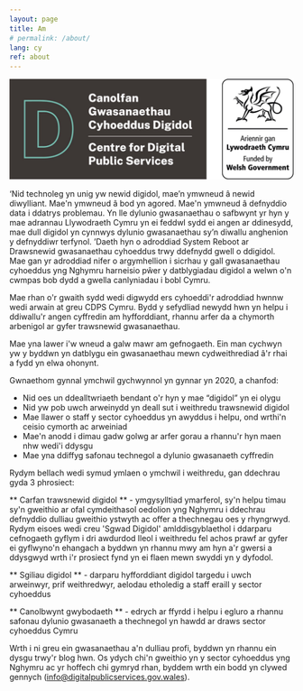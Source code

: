 ```yaml
---
layout: page
title: Am
# permalink: /about/
lang: cy
ref: about
---
```


![](../assets/images/banner.jpeg)

‘Nid technoleg yn unig yw newid digidol, mae’n ymwneud â newid diwylliant. Mae'n ymwneud â bod yn agored. Mae'n ymwneud â defnyddio data i ddatrys problemau. Yn lle dylunio gwasanaethau o safbwynt yr hyn y mae adrannau Llywodraeth Cymru yn ei feddwl sydd ei angen ar ddinesydd, mae dull digidol yn cynnwys dylunio gwasanaethau sy’n diwallu anghenion y defnyddiwr terfynol. ’Daeth hyn o adroddiad System Reboot ar Drawsnewid gwasanaethau cyhoeddus trwy ddefnydd gwell o ddigidol. Mae gan yr adroddiad nifer o argymhellion i sicrhau y gall gwasanaethau cyhoeddus yng Nghymru harneisio pŵer y datblygiadau digidol a welwn o'n cwmpas bob dydd a gwella canlyniadau i bobl Cymru.

Mae rhan o'r gwaith sydd wedi digwydd ers cyhoeddi'r adroddiad hwnnw wedi arwain at greu CDPS Cymru. Bydd y sefydliad newydd hwn yn helpu i ddiwallu'r angen cyffredin am hyfforddiant, rhannu arfer da a chymorth arbenigol ar gyfer trawsnewid gwasanaethau.

Mae yna lawer i'w wneud a galw mawr am gefnogaeth. Ein man cychwyn yw y byddwn yn datblygu ein gwasanaethau mewn cydweithrediad â'r rhai a fydd yn elwa ohonynt.

Gwnaethom gynnal ymchwil gychwynnol yn gynnar yn 2020, a chanfod:

* Nid oes un ddealltwriaeth bendant o'r hyn y mae “digidol” yn ei olygu
* Nid yw pob uwch arweinydd yn deall sut i weithredu trawsnewid digidol
* Mae llawer o staff y sector cyhoeddus yn awyddus i helpu, ond wrthi'n ceisio cymorth ac arweiniad
* Mae'n anodd i dimau gadw golwg ar arfer gorau a rhannu'r hyn maen nhw wedi'i ddysgu
* Mae yna ddiffyg safonau technegol a dylunio gwasanaeth cyffredin

Rydym bellach wedi symud ymlaen o ymchwil i weithredu, gan ddechrau gyda 3 phrosiect:

** Carfan trawsnewid digidol ** - ymgysylltiad ymarferol, sy'n helpu timau sy'n gweithio ar ofal cymdeithasol oedolion yng Nghymru i ddechrau defnyddio dulliau gweithio ystwyth ac offer a thechnegau oes y rhyngrwyd. Rydym eisoes wedi creu 'Sgwad Digidol' amlddisgyblaethol i ddarparu cefnogaeth gyflym i dri awdurdod lleol i weithredu fel achos prawf ar gyfer ei gyflwyno'n ehangach a byddwn yn rhannu mwy am hyn a'r gwersi a ddysgwyd wrth i'r prosiect fynd yn ei flaen mewn swyddi yn y dyfodol.

** Sgiliau digidol ** - darparu hyfforddiant digidol targedu i uwch arweinwyr, prif weithredwyr, aelodau etholedig a staff eraill y sector cyhoeddus

** Canolbwynt gwybodaeth ** - edrych ar ffyrdd i helpu i egluro a rhannu safonau dylunio gwasanaeth a thechnegol yn hawdd ar draws sector cyhoeddus Cymru

Wrth i ni greu ein gwasanaethau a'n dulliau profi, byddwn yn rhannu ein dysgu trwy'r blog hwn. Os ydych chi'n gweithio yn y sector cyhoeddus yng Nghymru ac yr hoffech chi gymryd rhan, byddem wrth ein bodd yn clywed gennych (info@digitalpublicservices.gov.wales).

